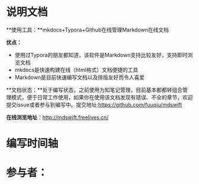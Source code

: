 

# 说明文档

**使用工具：**mkdocs+Typora+Github在线管理Markdown在线文档

**优点：**

- 使用过Typora的朋友都知道，该软件是Markdown支持比较友好，支持即时浏览文档
- mkdocs是快速构建在线（html格式）文档便捷的工具
- Markdown是目前快速编写文档以及排版友好而令人喜爱

**文档状态：**处于编写状态，之前使用为知笔记管理，目前基本都都转组合管理模式，便于日常工作使用，如果你在使用该文档发现有错误、不全的章节，欢迎提交issue或者参与到编写中。提交地址:https://github.com/fuuqiu/mdswift



**在线浏览地址**：http://mdswift.freelives.cn/







# 编写时间轴











# 参与者：



